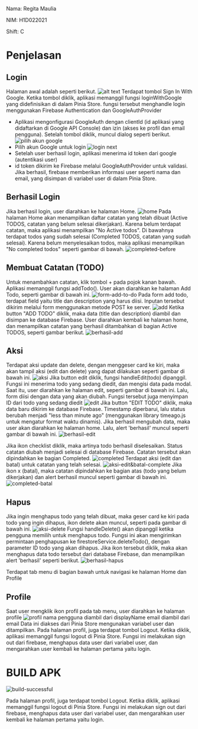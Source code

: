 Nama: Regita Maulia

NIM: H1D022021

Shift: C


# Penjelasan

## Login
Halaman awal adalah seperti berikut.
![alt text](image.png)
Terdapat tombol Sign In With Google. Ketika tombol diklik, aplikasi memanggil fungsi loginWithGoogle yang didefinisikan di dalam Pinia Store. fungsi tersebut menghandle login menggunakan Firebase Authentication dan GoogleAuthProvider
- Aplikasi mengonfigurasi GoogleAuth dengan clientId (id aplikasi yang didaftarkan di Google API Console) dan izin (akses ke profil dan email pengguna). Setelah tombol diklik, muncul dialog seperti berikut.
![pilih akun google](image-1.png)
- Pilih akun Google untuk login
![login next](image-2.png)
- Setelah user berhasil login, aplikasi menerima id token dari google (autentikasi user)
- id token dikirim ke Firebase melalui GoogleAuthProvider untuk validasi. Jika berhasil, firebase memberikan informasi user seperti nama dan email, yang disimpan di variabel user di dalam Pinia Store.

## Berhasil Login
Jika berhasil login, user diarahkan ke halaman Home. 
![home](image-7.png)
Pada halaman Home akan menampilkan daftar catatan yang telah dibuat (Active TODOS, catatan yang belum selesai dikerjakan). Karena belum terdapat catatan, maka aplikasi menampilkan "No Active todos". Di bawahnya terdapat todos yang sudah selesai (Completed TODOS, catatan yang sudah selesai). Karena belum menyelesaikan todos, maka aplikasi menampilkan "No completed todos" seperti gambar di bawah.
![completed-before](image-8.png)

## Membuat Catatan (TODO)
Untuk menambahkan catatan, klik tombol + pada pojok kanan bawah. Aplikasi memanggil fungsi addTodo(). User akan diarahkan ke halaman Add Todo, seperti gambar di bawah ini.
![form-add-to-do](image-9.png)
Pada form add todo, terdapat field yaitu title dan description yang harus diisi. Inputan tersebut dikirim melalui form menggunakan metode POST ke server.
![add](image-22.png)
Ketika button "ADD TODO" diklik, maka data (title dan description) diambil dan disimpan ke database Firebase. User diarahkan kembali ke halaman home, dan menampilkan catatan yang berhasil ditambahkan di bagian Active TODOS, seperti gambar berikut.
![berhasil-add](image-23.png)

## Aksi
Terdapat aksi update dan delete, dengan menggeser card ke kiri, maka akan tampil aksi (edit dan delete) yang dapat dilakukan seperti gambar di bawah ini.
![aksi](image-24.png)
Jika button edit diklik,  fungsi handleEdit(todo) dipanggil. Fungsi ini menerima todo yang sedang diedit, dan mengisi data pada modal. Saat itu, user diarahkan ke halaman edit, seperti gambar di bawah ini. Lalu, form diisi dengan data yang akan diubah. Fungsi tersebut juga menyimpan ID dari todo yang sedang diedit
![edit](image-25.png)
Jika button "EDIT TODO" diklik, maka data baru dikirim ke database Firebase. Timestamp diperbarui, lalu status berubah menjadi "less than minute ago" (menggunakan library timeago.js untuk mengatur format waktu dinamis). Jika berhasil mengubah data, maka user akan diarahkan ke halaman home. Lalu, alert 'berhasil' muncul seperti gambar di bawah ini.
![berhasil-edit](image-26.png)

Jika ikon checklist diklik, maka artinya todo berhasil diselesaikan. Status catatan diubah menjadi selesai di database Firebase. Catatan tersebut akan dipindahkan ke bagian Completed.
![completed](image-27.png)
Terdapat aksi (edit dan batal) untuk catatan yang telah selesai.
![aksi-edit&batal-complete](image-28.png)
Jika ikon x (batal), maka catatan dipindahkan ke bagian atas (todo yang belum dikerjakan) dan alert berhasil muncul seperti gambar di bawah ini.
![completed-batal](image-29.png)

## Hapus 
Jika ingin menghapus todo yang telah dibuat, maka geser card ke kiri pada todo yang ingin dihapus, ikon delete akan muncul, seperti pada gambar di bawah ini.
![aksi-delete](image-30.png)
Fungsi handleDelete() akan dipanggil ketika pengguna memilih untuk menghapus todo. Fungsi ini akan mengirimkan permintaan penghapusan ke firestoreService.deleteTodo(), dengan parameter ID todo yang akan dihapus.
Jika ikon tersebut diklik, maka akan menghapus data todo tersebut dari database Firebase, dan menampilkan alert 'berhasil' seperti berikut.
![berhasil-hapus](image-20.png)

Terdapat tab menu di bagian bawah untuk navigasi ke halaman Home dan Profile

## Profile
Saat user mengklik ikon profil pada tab menu, user diarahkan ke halaman profile
![profil](image-5.png)
nama pengguna diambil dari displayName
email diambil dari email
Data ini diakses dari Pinia Store mengunakan variabel user dan ditampilkan.
Pada halaman profil, juga terdapat tombol Logout. Ketika diklik, aplikasi memanggil fungsi logout di Pinia Store. 
Fungsi ini melakukan sign out dari firebase, menghapus data user dari variabel user, dan mengarahkan user kembali ke halaman pertama yaitu login.

# BUILD APK

![build-successful](image-31.png)

Pada halaman profil, juga terdapat tombol Logout. Ketika diklik, aplikasi memanggil fungsi logout di Pinia Store. 
Fungsi ini melakukan sign out dari firebase, menghapus data user dari variabel user, dan mengarahkan user kembali ke halaman pertama yaitu login.
